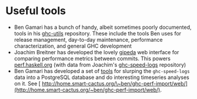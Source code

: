 # Useful tools


- Ben Gamari has a bunch of handy, albeit sometimes poorly documented, tools in his [
  ghc-utils](http://github.com/bgamari/ghc-utils) repository. These include the tools Ben uses for release management, day-to-day maintenance, performance characterization, and general GHC development 
- Joachim Breitner has developed the lovely [
  gipeda](http://github.com/nomeata/gipeda) web interface for comparing performance metrics between commits. This powers [
  perf.haskell.org](http://perf.haskell.org/) (with data from Joachim's [
  ghc-speed-logs](http://github.com/nomeata/ghc-speed-logs) repository)
- Ben Gamari has developed a set of [
  tools](http://github.com/bgamari/ghc-perf-import) for slurping the `ghc-speed-logs` data into a PostgreSQL database and do interesting timeseries analyses on it. See [
  http://home.smart-cactus.org/\~ben/ghc-perf-import/web/](http://home.smart-cactus.org/~ben/ghc-perf-import/web/).
